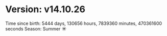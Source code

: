 # Version: v14.10.26
Time since birth: 5444 days, 130656 hours, 7839360 minutes, 470361600 seconds
Season: Summer ☀️
